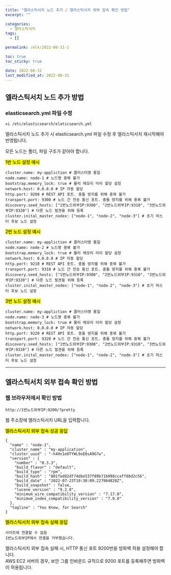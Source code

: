 ```yaml
---
title: "엘라스틱서치 노드 추가 / 엘라스틱서치 외부 접속 확인 방법"
excerpt: ""

categories:
  - 엘라스틱서치
tags:
  - []

permalink: /elk/2022-08-31-1

toc: true
toc_sticky: true

date: 2022-08-31
last_modified_at: 2022-08-31
---
```


## 엘라스틱서치 노드 추가 방법

### elasticsearch.yml 파일 수정
```
vi /etc/elasticsearch/elaticsearch.yml
```
엘라스틱서치 노드 추가 시 elasticsearch.yml 파일 수정 후 엘라스틱서치 재시작해야 반영됩니다.

모든 노드는 폴더, 파일 구조가 같아야 합니다.

<mark>1번 노드 설정 예시</mark>
```
cluster.name: my-appliction # 클러스터명 통일
node.name: node-1 # 노드명 중복 불가
bootstrap.memory_lock: true # 물리 메모리 미리 할당 설정
network.host: 0.0.0.0 # IP 자동 할당
http.port: 9200 # REST API 포트. 충돌 방지를 위해 중복 불가
transport.port: 9300 # 노드 간 전송 통신 포트. 충돌 방지를 위해 중복 불가
discovery.seed_hosts: ["1번노드외부IP:9300", "2번노드외부IP:9310", "3번노드외부IP:9320"] # 다른 노드 발견을 위해 등록
cluster.inital_master_nodex: ["node-1", "node-2", "node-3"] # 초기 마스터 후보 노드 설정
```

<mark>2번 노드 설정 예시</mark>
```
cluster.name: my-appliction # 클러스터명 통일
node.name: node-2 # 노드명 중복 불가
bootstrap.memory_lock: true # 물리 메모리 미리 할당 설정
network.host: 0.0.0.0 # IP 자동 할당
http.port: 9210 # REST API 포트. 충돌 방지를 위해 중복 불가
transport.port: 9310 # 노드 간 전송 통신 포트. 충돌 방지를 위해 중복 불가
discovery.seed_hosts: ["1번노드외부IP:9300", "2번노드외부IP:9310", "3번노드외부IP:9320"] # 다른 노드 발견을 위해 등록
cluster.inital_master_nodex: ["node-1", "node-2", "node-3"] # 초기 마스터 후보 노드 설정
```

<mark>3번 노드 설정 예시</mark>
```
cluster.name: my-appliction # 클러스터명 통일
node.name: node-3 # 노드명 중복 불가
bootstrap.memory_lock: true # 물리 메모리 미리 할당 설정
network.host: 0.0.0.0 # IP 자동 할당
http.port: 9220 # REST API 포트. 충돌 방지를 위해 중복 불가
transport.port: 9320 # 노드 간 전송 통신 포트. 충돌 방지를 위해 중복 불가
discovery.seed_hosts: ["1번노드외부IP:9300", "2번노드외부IP:9310", "3번노드외부IP:9320"] # 다른 노드 발견을 위해 등록
cluster.inital_master_nodex: ["node-1", "node-2", "node-3"] # 초기 마스터 후보 노드 설정
```

---

## 엘라스틱서치 외부 접속 확인 방법

### 웹 브라우저에서 확인 방법
```
http://1번노드외부IP:9200/?pretty
```
웹 주소창에 엘라스틱서치 URL을 입력합니다.

<mark>엘라스틱서치 외부 접속 성공 응답</mark>
```
{
  "name" : "node-1",
  "cluster_name" : "my-application",
  "cluster_uuid" : "-h4Hx1eOTYWL9oE0sA9G7w",
  "version" : {
    "number" : "8.3.3",
    "build_flavor" : "default",
    "build_type" : "rpm",
    "build_hash" : "801fed82df74dbe537f89b71b098ccaff88d2c56",
    "build_date" : "2022-07-23T19:30:09.227964828Z",
    "build_snapshot" : false,
    "lucene_version" : "9.2.0",
    "minimum_wire_compatibility_version" : "7.17.0",
    "minimum_index_compatibility_version" : "7.0.0"
  },
  "tagline" : "You Know, for Search"
}
```

<mark>엘라스틱서치 외부 접속 실패 응답</mark>
```
사이트에 연결할 수 없음
1번노드외부IP에서 연결을 거부했습니다.
```
엘라스틱서치 외부 접속 실패 시, HTTP 통신 포트 9200번을 방화벽 허용 설정해야 합니다.  
AWS EC2 서버의 경우, 보안 그룹 인바운드 규칙으로 9200 포트를 등록해주면 방화벽이 허용됩니다.